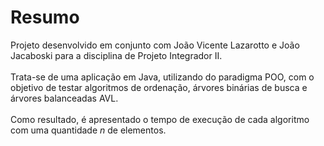 # Resumo
Projeto desenvolvido em conjunto com João Vicente Lazarotto e João Jacaboski para a disciplina de Projeto Integrador II.<br><br>
Trata-se de uma aplicação em Java, utilizando do paradigma POO, com o objetivo de testar algoritmos de ordenação, árvores binárias de busca e árvores balanceadas AVL.<br><br>
Como resultado, é apresentado o tempo de execução de cada algoritmo com uma quantidade *n* de elementos.<br>
